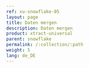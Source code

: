 ```yaml
---
ref: xu-snowflake-05
layout: page
title: Daten mergen
description: Daten mergen
product: xtract-universal
parent: snowflake
permalink: /:collection/:path
weight: 5
lang: de_DE
---
```

